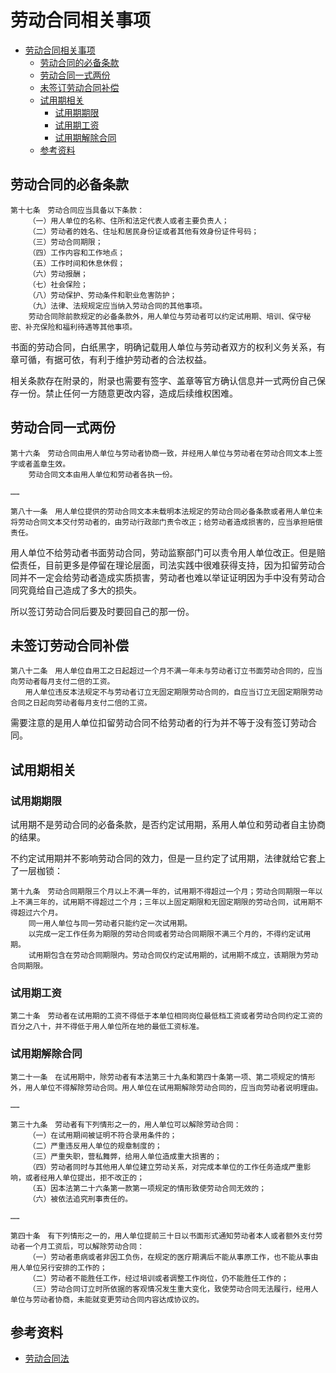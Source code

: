 # 劳动合同相关事项

- [劳动合同相关事项](#劳动合同相关事项)
  - [劳动合同的必备条款](#劳动合同的必备条款)
  - [劳动合同一式两份](#劳动合同一式两份)
  - [未签订劳动合同补偿](#未签订劳动合同补偿)
  - [试用期相关](#试用期相关)
    - [试用期期限](#试用期期限)
    - [试用期工资](#试用期工资)
    - [试用期解除合同](#试用期解除合同)
  - [参考资料](#参考资料)

## 劳动合同的必备条款

```
第十七条　劳动合同应当具备以下条款：
    （一）用人单位的名称、住所和法定代表人或者主要负责人；
    （二）劳动者的姓名、住址和居民身份证或者其他有效身份证件号码；
    （三）劳动合同期限；
    （四）工作内容和工作地点；
    （五）工作时间和休息休假；
    （六）劳动报酬；
    （七）社会保险；
    （八）劳动保护、劳动条件和职业危害防护；
    （九）法律、法规规定应当纳入劳动合同的其他事项。
    劳动合同除前款规定的必备条款外，用人单位与劳动者可以约定试用期、培训、保守秘密、补充保险和福利待遇等其他事项。
```
书面的劳动合同，白纸黑字，明确记载用人单位与劳动者双方的权利义务关系，有章可循，有据可依，有利于维护劳动者的合法权益。

相关条款存在附录的，附录也需要有签字、盖章等官方确认信息并一式两份自己保存一份。禁止任何一方随意更改内容，造成后续维权困难。

## 劳动合同一式两份

```
第十六条　劳动合同由用人单位与劳动者协商一致，并经用人单位与劳动者在劳动合同文本上签字或者盖章生效。
    劳动合同文本由用人单位和劳动者各执一份。

……

第八十一条　用人单位提供的劳动合同文本未载明本法规定的劳动合同必备条款或者用人单位未将劳动合同文本交付劳动者的，由劳动行政部门责令改正；给劳动者造成损害的，应当承担赔偿责任。
```

用人单位不给劳动者书面劳动合同，劳动监察部门可以责令用人单位改正。但是赔偿责任，目前更多是停留在理论层面，司法实践中很难获得支持，因为扣留劳动合同并不一定会给劳动者造成实质损害，劳动者也难以举证证明因为手中没有劳动合同究竟给自己造成了多大的损失。

所以签订劳动合同后要及时要回自己的那一份。

## 未签订劳动合同补偿

```
第八十二条　用人单位自用工之日起超过一个月不满一年未与劳动者订立书面劳动合同的，应当向劳动者每月支付二倍的工资。
　　用人单位违反本法规定不与劳动者订立无固定期限劳动合同的，自应当订立无固定期限劳动合同之日起向劳动者每月支付二倍的工资。
```

需要注意的是用人单位扣留劳动合同不给劳动者的行为并不等于没有签订劳动合同。

## 试用期相关

### 试用期期限

试用期不是劳动合同的必备条款，是否约定试用期，系用人单位和劳动者自主协商的结果。

不约定试用期并不影响劳动合同的效力，但是一旦约定了试用期，法律就给它套上了一层枷锁：

```
第十九条　劳动合同期限三个月以上不满一年的，试用期不得超过一个月；劳动合同期限一年以上不满三年的，试用期不得超过二个月；三年以上固定期限和无固定期限的劳动合同，试用期不得超过六个月。
    同一用人单位与同一劳动者只能约定一次试用期。
    以完成一定工作任务为期限的劳动合同或者劳动合同期限不满三个月的，不得约定试用期。
    试用期包含在劳动合同期限内。劳动合同仅约定试用期的，试用期不成立，该期限为劳动合同期限。
```

### 试用期工资

```
第二十条　劳动者在试用期的工资不得低于本单位相同岗位最低档工资或者劳动合同约定工资的百分之八十，并不得低于用人单位所在地的最低工资标准。
```

### 试用期解除合同

```
第二十一条　在试用期中，除劳动者有本法第三十九条和第四十条第一项、第二项规定的情形外，用人单位不得解除劳动合同。用人单位在试用期解除劳动合同的，应当向劳动者说明理由。

……

第三十九条　劳动者有下列情形之一的，用人单位可以解除劳动合同：
    （一）在试用期间被证明不符合录用条件的；
    （二）严重违反用人单位的规章制度的；
    （三）严重失职，营私舞弊，给用人单位造成重大损害的；
    （四）劳动者同时与其他用人单位建立劳动关系，对完成本单位的工作任务造成严重影响，或者经用人单位提出，拒不改正的；
    （五）因本法第二十六条第一款第一项规定的情形致使劳动合同无效的；
    （六）被依法追究刑事责任的。

……

第四十条　有下列情形之一的，用人单位提前三十日以书面形式通知劳动者本人或者额外支付劳动者一个月工资后，可以解除劳动合同：
    （一）劳动者患病或者非因工负伤，在规定的医疗期满后不能从事原工作，也不能从事由用人单位另行安排的工作的；
    （二）劳动者不能胜任工作，经过培训或者调整工作岗位，仍不能胜任工作的；
    （三）劳动合同订立时所依据的客观情况发生重大变化，致使劳动合同无法履行，经用人单位与劳动者协商，未能就变更劳动合同内容达成协议的。
```

## 参考资料

- [劳动合同法](http://www.gov.cn/flfg/2007-06/29/content_669394.htm)

